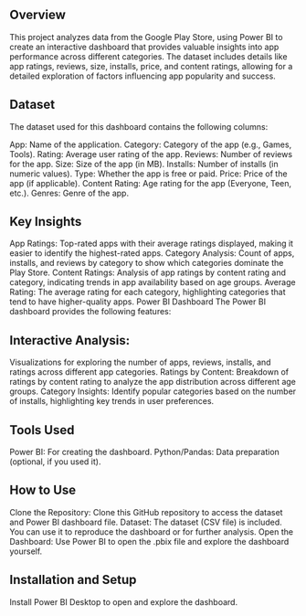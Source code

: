 ## Overview
This project analyzes data from the Google Play Store, using Power BI to create an interactive dashboard that provides valuable insights into app performance across different categories. The dataset includes details like app ratings, reviews, size, installs, price, and content ratings, allowing for a detailed exploration of factors influencing app popularity and success.

## Dataset
The dataset used for this dashboard contains the following columns:

App: Name of the application.
Category: Category of the app (e.g., Games, Tools).
Rating: Average user rating of the app.
Reviews: Number of reviews for the app.
Size: Size of the app (in MB).
Installs: Number of installs (in numeric values).
Type: Whether the app is free or paid.
Price: Price of the app (if applicable).
Content Rating: Age rating for the app (Everyone, Teen, etc.).
Genres: Genre of the app.

## Key Insights
App Ratings: Top-rated apps with their average ratings displayed, making it easier to identify the highest-rated apps.
Category Analysis: Count of apps, installs, and reviews by category to show which categories dominate the Play Store.
Content Ratings: Analysis of app ratings by content rating and category, indicating trends in app availability based on age groups.
Average Rating: The average rating for each category, highlighting categories that tend to have higher-quality apps.
Power BI Dashboard
The Power BI dashboard provides the following features:

## Interactive Analysis: 
Visualizations for exploring the number of apps, reviews, installs, and ratings across different app categories.
Ratings by Content: Breakdown of ratings by content rating to analyze the app distribution across different age groups.
Category Insights: Identify popular categories based on the number of installs, highlighting key trends in user preferences.

## Tools Used
Power BI: For creating the dashboard.
Python/Pandas: Data preparation (optional, if you used it).

## How to Use
Clone the Repository: Clone this GitHub repository to access the dataset and Power BI dashboard file.
Dataset: The dataset (CSV file) is included. You can use it to reproduce the dashboard or for further analysis.
Open the Dashboard: Use Power BI to open the .pbix file and explore the dashboard yourself.

## Installation and Setup
Install Power BI Desktop to open and explore the dashboard.

